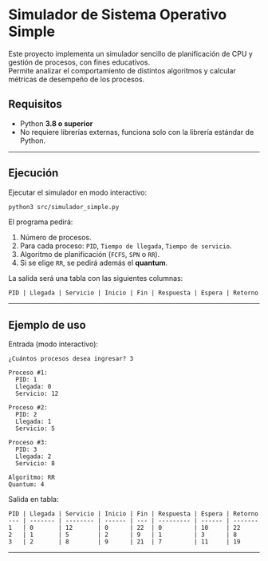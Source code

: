 # Simulador de Sistema Operativo Simple

Este proyecto implementa un simulador sencillo de planificación de CPU y gestión de procesos, con fines educativos.  
Permite analizar el comportamiento de distintos algoritmos y calcular métricas de desempeño de los procesos.


## Requisitos

- Python **3.8 o superior**  
- No requiere librerías externas, funciona solo con la librería estándar de Python.  

---

## Ejecución

Ejecutar el simulador en modo interactivo:  

```bash
python3 src/simulador_simple.py
```

El programa pedirá:  
1. Número de procesos.  
2. Para cada proceso: `PID`, `Tiempo de llegada`, `Tiempo de servicio`.  
3. Algoritmo de planificación (`FCFS`, `SPN` o `RR`).  
4. Si se elige `RR`, se pedirá además el **quantum**.  

La salida será una tabla con las siguientes columnas:  

```
PID | Llegada | Servicio | Inicio | Fin | Respuesta | Espera | Retorno
```

---

## Ejemplo de uso

Entrada (modo interactivo):  
```
¿Cuántos procesos desea ingresar? 3

Proceso #1:
  PID: 1
  Llegada: 0
  Servicio: 12

Proceso #2:
  PID: 2
  Llegada: 1
  Servicio: 5

Proceso #3:
  PID: 3
  Llegada: 2
  Servicio: 8

Algoritmo: RR
Quantum: 4
```

Salida en tabla:  

```
PID | Llegada | Servicio | Inicio | Fin | Respuesta | Espera | Retorno
--- | ------- | -------- | ------ | --- | --------- | ------ | -------
1   | 0       | 12       | 0      | 22  | 0         | 10     | 22
2   | 1       | 5        | 2      | 9   | 1         | 3      | 8
3   | 2       | 8        | 9      | 21  | 7         | 11     | 19
```

---
